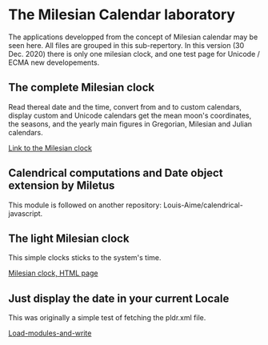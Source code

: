 # The Milesian Calendar laboratory
The applications developped from the concept of Milesian calendar may be seen here. All files are grouped in this sub-repertory.
In this version (30 Dec. 2020) there is only one milesian clock, and one test page for Unicode / ECMA new developements.

## The complete Milesian clock
Read thereal  date and the time, convert from and to custom calendars, display custom and Unicode calendars get the mean moon's coordinates, the seasons, and the yearly main figures in Gregorian, Milesian and Julian calendars.

[Link to the Milesian clock](https://Louis-Aime.github.io/Milesian-calendar/milesianclock.html)

## Calendrical computations and Date object extension by Miletus
This module is followed on another repository: Louis-Aime/calendrical-javascript.

## The light Milesian clock

This simple clocks sticks to the system's time.

[Milesian clock, HTML page](https://Louis-Aime.github.io/Milesian-calendar/lightmilesianclock.html)

## Just display the date in your current Locale

This was originally a simple test of fetching the pldr.xml file.

[Load-modules-and-write](https://Louis-Aime.github.io/Milesian-calendar/load-modules-and-writ.html)
